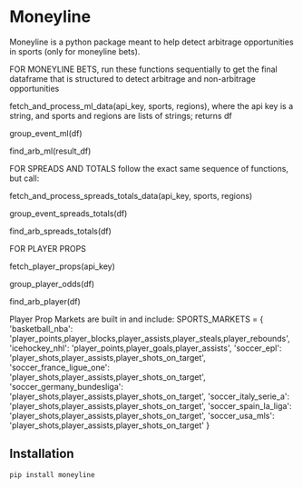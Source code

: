 # Moneyline 
Moneyline is a python package meant to help detect arbitrage opportunities in sports (only for moneyline bets). 


FOR MONEYLINE BETS, run these functions sequentially to get the final dataframe that is structured to detect arbitrage and non-arbitrage opportunities

fetch_and_process_ml_data(api_key, sports, regions), where the api key is a string, and sports and regions are lists of strings; returns df

group_event_ml(df)

find_arb_ml(result_df)



FOR SPREADS AND TOTALS follow the exact same sequence of functions, but call:

fetch_and_process_spreads_totals_data(api_key, sports, regions)

group_event_spreads_totals(df)

find_arb_spreads_totals(df)



FOR PLAYER PROPS

fetch_player_props(api_key)

group_player_odds(df)

find_arb_player(df)


Player Prop Markets are built in and include:
SPORTS_MARKETS = {
        'basketball_nba': 'player_points,player_blocks,player_assists,player_steals,player_rebounds',
        'icehockey_nhl': 'player_points,player_goals,player_assists',
        'soccer_epl': 'player_shots,player_assists,player_shots_on_target',
        'soccer_france_ligue_one': 'player_shots,player_assists,player_shots_on_target',
        'soccer_germany_bundesliga': 'player_shots,player_assists,player_shots_on_target',
        'soccer_italy_serie_a': 'player_shots,player_assists,player_shots_on_target',
        'soccer_spain_la_liga': 'player_shots,player_assists,player_shots_on_target',
        'soccer_usa_mls': 'player_shots,player_assists,player_shots_on_target'
    }




## Installation 
```bash 
pip install moneyline
